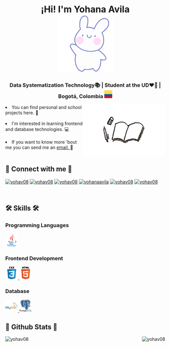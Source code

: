 <h1 align="center"> ¡Hi! I'm Yohana Avila <br>
    <img class="centerImage" width="180" height="180" src="https://github.com/yohav08/yohav08/blob/main/hi.gif" alt="Hello">
</h1>
  
<h3 align="center"> 
    Data Systematization Technology📚 | Student at the UD♥🧡 | Bogotá, Colombia <img  width="25" height="25" src="https://github.com/yohav08/yohav08/blob/main/colombia.png" alt="co">
</h3>

<p>
    <img align="right" width="260" height="160"src="https://github.com/yohav08/yohav08/blob/main/study.gif" alt="Study">
    <li> You can find personal and school projects here. 📖 <br><br> </li> 
    <li> I'm interested in learning frontend and database technologies. 💻 <br><br> </li>
    <li> If you want to know more 'bout me you can send me an 
        <a href="https://mail.google.com/mail/u/0/?fs=1&tf=cm&source=mailto&to=yohana.avila3009@gmail.com">email. </a> 📩 <br><br> 
    </li> 
</p>
  
<h2 align="left"> 📲 Connect with me 📲 </h2>
<p align="left">
    <a href="https://twitter.com/yohav08" target="blank">
        <img align="center" src="https://raw.githubusercontent.com/rahuldkjain/github-profile-readme-generator/master/src/images/icons/Social/twitter.svg" alt="yohav08" height="30" width="40" /></a>
    <a href="https://www.linkedin.com/in/yohav08/" target="blank">
        <img align="center" src="https://raw.githubusercontent.com/rahuldkjain/github-profile-readme-generator/master/src/images/icons/Social/linked-in-alt.svg" alt="yohav08" height="30" width="40" /></a>
    <a href="https://stackoverflow.com/users/20267863/yohav08" target="blank">
        <img align="center" src="https://raw.githubusercontent.com/rahuldkjain/github-profile-readme-generator/master/src/images/icons/Social/stack-overflow.svg" alt="yohav08" height="30" width="40" /></a>
    <a href="https://kaggle.com/yohanaavila" target="blank">
        <img align="center" src="https://raw.githubusercontent.com/rahuldkjain/github-profile-readme-generator/master/src/images/icons/Social/kaggle.svg" alt="yohanaavila" height="30" width="40" /></a>
    <a href="https://instagram.com/yohav08" target="blank">
        <img align="center" src="https://raw.githubusercontent.com/rahuldkjain/github-profile-readme-generator/master/src/images/icons/Social/instagram.svg" alt="yohav08" height="30" width="40" /></a>
    <a href="https://www.hackerrank.com/yohav08" target="blank">
        <img align="center" src="https://raw.githubusercontent.com/rahuldkjain/github-profile-readme-generator/master/src/images/icons/Social/hackerrank.svg" alt="yohav08" height="30" width="40" /></a>
</p>
  
<br> 
<h2 align="left"> 🛠 Skills 🛠 </h2>
<h3> Programming Languages
    <p align="left"> 
        <a href="https://www.java.com" target="_blank" rel="noreferrer"> 
            <img src="https://raw.githubusercontent.com/devicons/devicon/master/icons/java/java-original.svg" alt="java" width="40" height="40"/> 
        </a> 
    </p>
</h3>

<h3> Frontend Development
    <p align="left"> 
        <a href="https://www.w3schools.com/css/" target="_blank" rel="noreferrer"> 
            <img src="https://raw.githubusercontent.com/devicons/devicon/master/icons/css3/css3-original-wordmark.svg" alt="css3" width="40" height="40"/> 
        </a> 
        <a href="https://www.w3.org/html/" target="_blank" rel="noreferrer"> 
            <img src="https://raw.githubusercontent.com/devicons/devicon/master/icons/html5/html5-original-wordmark.svg" alt="html5" width="40" height="40"/> 
        </a> 
    </p>
</h3>

<h3> Database
    <p align="left"> 
        <a href="https://www.mysql.com/" target="_blank" rel="noreferrer"> 
            <img src="https://raw.githubusercontent.com/devicons/devicon/master/icons/mysql/mysql-original-wordmark.svg" alt="mysql" width="40" height="40"/> 
        </a> 
        <a href="https://www.postgresql.org" target="_blank" rel="noreferrer"> 
            <img src="https://raw.githubusercontent.com/devicons/devicon/master/icons/postgresql/postgresql-original-wordmark.svg" alt="postgresql" width="40" height="40"/> 
        </a> 
    </p>
</h3>

<h2 align="left">🌟 Github Stats 🌟</h2>
<img align="left" src="https://github-readme-stats.vercel.app/api?username=yohav08&theme=radical&show_icons=true&line_height=27&" alt="yohav08" />
<img align="right" src="https://github-readme-stats.vercel.app/api/top-langs/?username=yohav08&theme=radical&,dockerfile" alt="yohav08" />
